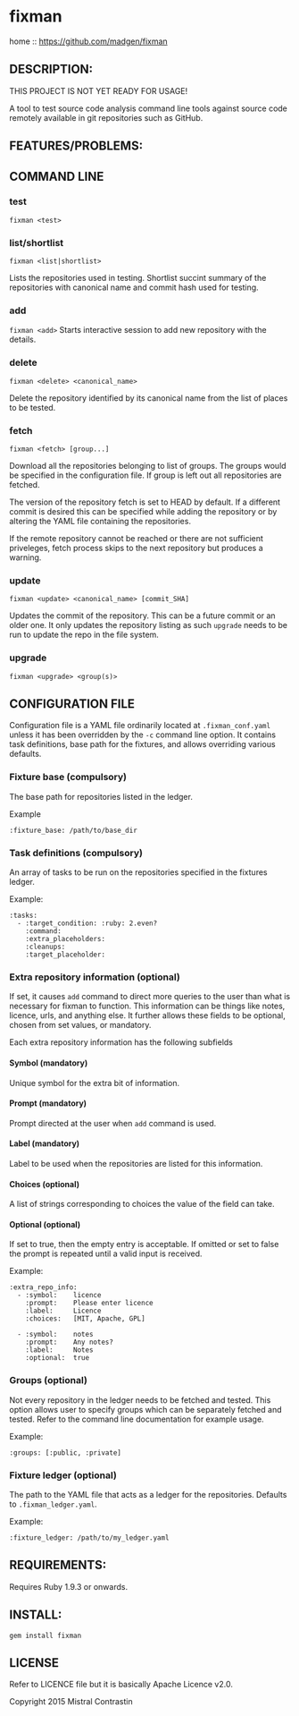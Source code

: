 # fixman

home  :: https://github.com/madgen/fixman

## DESCRIPTION:

THIS PROJECT IS NOT YET READY FOR USAGE!

A tool to test source code analysis command line tools against source code
remotely available in git repositories such as GitHub.

## FEATURES/PROBLEMS:

## COMMAND LINE

### test

`fixman <test>`

### list/shortlist

`fixman <list|shortlist>`

Lists the repositories used in testing. Shortlist succint summary
of the repositories with canonical name and commit hash used for
testing.

### add

`fixman <add>`
Starts interactive session to add new repository with the details.

### delete

`fixman <delete> <canonical_name>`

Delete the repository identified by its canonical name from the list of places
to be tested.

### fetch

`fixman <fetch> [group...]`

Download all the repositories belonging to list of groups. The groups would be
specified in the configuration file. If group is left out all repositories are
fetched.

The version of the repository fetch is set to HEAD by default. If a different
commit is desired this can be specified while adding the repository or by
altering the YAML file containing the repositories.

If the remote repository cannot be reached or there are not sufficient
priveleges, fetch process skips to the next repository but produces a
warning.

### update

`fixman <update> <canonical_name> [commit_SHA]`

Updates the commit of the repository. This can be a future commit or an older
one. It only updates the repository listing as such `upgrade` needs to be run to
update the repo in the file system.

### upgrade

`fixman <upgrade> <group(s)>`

## CONFIGURATION FILE

Configuration file is a YAML file ordinarily located at `.fixman_conf.yaml`
unless it has been overridden by the `-c` command line option. It contains
task definitions, base path for the fixtures, and allows overriding various
defaults.

### Fixture base (compulsory)

The base path for repositories listed in the ledger.

Example

```
:fixture_base: /path/to/base_dir
```

### Task definitions (compulsory)

An array of tasks to be run on the repositories specified in the fixtures
ledger.

Example:

```
:tasks:
  - :target_condition: :ruby: 2.even?
    :command:
    :extra_placeholders:
    :cleanups:
    :target_placeholder:
```

### Extra repository information (optional)

If set, it causes `add` command to direct more queries to the user than what
is necessary for fixman to function. This information can be things like notes,
licence, urls, and anything else. It further allows these fields to be optional,
chosen from set values, or mandatory.

Each extra repository information has the following subfields

#### Symbol (mandatory)
Unique symbol for the extra bit of information.

#### Prompt (mandatory)
Prompt directed at the user when `add` command is used.

#### Label (mandatory)
Label to be used when the repositories are listed for this information.

#### Choices (optional)
A list of strings corresponding to choices the value of the field can take.

#### Optional (optional)
If set to true, then the empty entry is acceptable. If omitted or set to false
the prompt is repeated until a valid input is received.

Example:

```
:extra_repo_info:
  - :symbol:    licence
    :prompt:    Please enter licence
    :label:     Licence
    :choices:   [MIT, Apache, GPL]

  - :symbol:    notes
    :prompt:    Any notes?
    :label:     Notes
    :optional:  true
```

### Groups (optional)

Not every repository in the ledger needs to be fetched and tested. This option
allows user to specify groups which can be separately fetched and tested. Refer
to the command line documentation for example usage.

Example:

```
:groups: [:public, :private]
```

### Fixture ledger (optional)

The path to the YAML file that acts as a ledger for the repositories. Defaults
to `.fixman_ledger.yaml`.

Example:

```
:fixture_ledger: /path/to/my_ledger.yaml
```

## REQUIREMENTS:

Requires Ruby 1.9.3 or onwards.

## INSTALL:

`gem install fixman`

## LICENSE

Refer to LICENCE file but it is basically Apache Licence v2.0.

Copyright 2015 Mistral Contrastin
